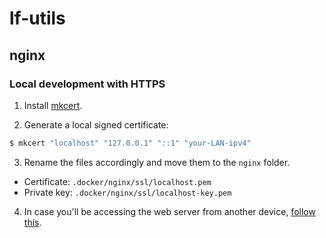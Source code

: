 # lf-utils

## nginx

### Local development with HTTPS

1. Install [mkcert](https://github.com/FiloSottile/mkcert#installation).

2. Generate a local signed certificate:

```bash
$ mkcert "localhost" "127.0.0.1" "::1" "your-LAN-ipv4"
```

3. Rename the files accordingly and move them to the `nginx` folder.

- Certificate: `.docker/nginx/ssl/localhost.pem`
- Private key: `.docker/nginx/ssl/localhost-key.pem`

4. In case you'll be accessing the web server from another
   device, [follow this](https://github.com/FiloSottile/mkcert#mobile-devices).
